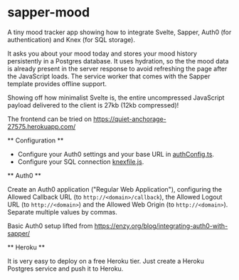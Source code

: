 # sapper-mood

A tiny mood tracker app showing how to integrate Svelte, Sapper, Auth0 (for authentication) and Knex (for SQL storage).

It asks you about your mood today and stores your mood history persistently in a Postgres database. It uses hydration, so the the mood data is already present in the server response to avoid refreshing the page after the JavaScript loads. The service worker that comes with the Sapper template provides offline support.

Showing off how minimalist Svelte is, the entire uncompressed JavaScript payload delivered to the client is 27kb (12kb compressed)!

The frontend can be tried on https://quiet-anchorage-27575.herokuapp.com/

** Configuration **

* Configure your Auth0 settings and your base URL in [authConfig.ts](src/authConfig.ts).
* Configure your SQL connection [knexfile.js](./knexfile.js).

** Auth0 **

Create an Auth0 application ("Regular Web Application"), configuring the Allowed Callback URL (to `http://<domain>/callback`), the Allowed Logout URL (to `http://<domain>`) and the Allowed Web Origin (to `http://<domain>`). Separate multiple values by commas.

Basic Auth0 setup lifted from https://enzy.org/blog/integrating-auth0-with-sapper/

** Heroku **

It is very easy to deploy on a free Heroku tier. Just create a Heroku Postgres service and push it to Heroku.
